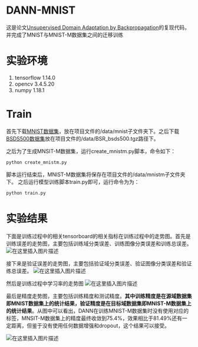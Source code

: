 # DANN-MNIST
这是论文[Unsupervised Domain Adaptation by Backpropagation](https://arxiv.org/abs/1409.7495)的复现代码，并完成了MNIST与MNIST-M数据集之间的迁移训练

# 实验环境

 1. tensorflow 1.14.0
 2. opencv 3.4.5.20
 3. numpy 1.18.1


# Train
首先下载[MNIST数据集](http://yann.lecun.com/exdb/mnist/)，放在项目文件的/data/mnist子文件夹下。之后下载[BSDS500数据集](https://www2.eecs.berkeley.edu/Research/Projects/CS/vision/grouping/resources.html#bsds500)放在项目文件的/data/BSR_bsds500.tgz路径下。

之后为了生成MNSIT-M数据集，运行create_mnistm.py脚本，命令如下：

```python
python create_mnistm.py
```
脚本运行结束后，MNIST-M数据集将保存在项目文件的/data/mnistm子文件夹下。
之后运行模型训练脚本train.py即可，运行命令为为：
```python
python train.py
```

# 实验结果
下面是训练过程中的相关tensorboard的相关指标在训练过程中的走势图。首先是训练误差的走势图，主要包括训练域分类误差、训练图像分类误差和训练总误差。
![在这里插入图片描述](https://img-blog.csdnimg.cn/20200225145253405.png?x-oss-process=image/watermark,type_ZmFuZ3poZW5naGVpdGk,shadow_10,text_aHR0cHM6Ly9ibG9nLmNzZG4ubmV0L3FxXzMwMDkxOTQ1,size_16,color_FFFFFF,t_70#pic_center)

接下来是验证误差的走势图，主要包括验证域分类误差、验证图像分类误差和验证练总误差。
![在这里插入图片描述](https://img-blog.csdnimg.cn/20200225145155223.png?x-oss-process=image/watermark,type_ZmFuZ3poZW5naGVpdGk,shadow_10,text_aHR0cHM6Ly9ibG9nLmNzZG4ubmV0L3FxXzMwMDkxOTQ1,size_16,color_FFFFFF,t_70#pic_center)

然后是训练过程中学习率的走势图
![在这里插入图片描述](https://img-blog.csdnimg.cn/20200225145450917.png?x-oss-process=image/watermark,type_ZmFuZ3poZW5naGVpdGk,shadow_10,text_aHR0cHM6Ly9ibG9nLmNzZG4ubmV0L3FxXzMwMDkxOTQ1,size_16,color_FFFFFF,t_70#pic_center)

最后是精度走势图，主要包括训练精度和测试精度。**其中训练精度是在源域数据集即MNIST数据集上的统计结果，验证精度是在目标域数据集即MNIST-M数据集上的统计结果**。从图中可以看出，DANN在训练MNIST-M数据集时没有使用对应的标签，MNSIT-M数据集上的精度最终收敛到75.4%，效果相比于81.49%还有一定距离，但鉴于没有使用任何数据增强和dropout，这个结果可以接受。

![在这里插入图片描述](https://img-blog.csdnimg.cn/2020022514570874.png?x-oss-process=image/watermark,type_ZmFuZ3poZW5naGVpdGk,shadow_10,text_aHR0cHM6Ly9ibG9nLmNzZG4ubmV0L3FxXzMwMDkxOTQ1,size_16,color_FFFFFF,t_70#pic_center)
